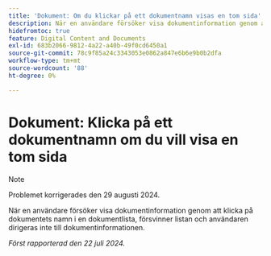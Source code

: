 ```yaml
---
title: 'Dokument: Om du klickar på ett dokumentnamn visas en tom sida'
description: När en användare försöker visa dokumentinformation genom att klicka på dokumentets namn i en dokumentlista, försvinner listan och användaren dirigeras inte till dokumentinformationen.
hidefromtoc: true
feature: Digital Content and Documents
exl-id: 683b2066-9812-4a22-a40b-49f0cd6450a1
source-git-commit: 78c9f85a24c3343053e0862a847e6b6e9b0b2dfa
workflow-type: tm+mt
source-wordcount: '88'
ht-degree: 0%

---
```


# Dokument: Klicka på ett dokumentnamn om du vill visa en tom sida


>[!NOTE]
>
>Problemet korrigerades den 29 augusti 2024.


När en användare försöker visa dokumentinformation genom att klicka på dokumentets namn i en dokumentlista, försvinner listan och användaren dirigeras inte till dokumentinformationen.

_Först rapporterad den 22 juli 2024._
